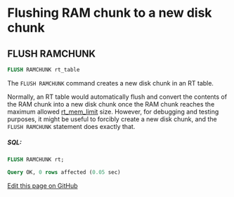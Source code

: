 # Flushing RAM chunk to a new disk chunk

## FLUSH RAMCHUNK

<!-- example flush_ramchunk -->

```sql
FLUSH RAMCHUNK rt_table
```

The `FLUSH RAMCHUNK` command creates a new disk chunk in an RT table.

Normally, an RT table would automatically flush and convert the contents of the RAM chunk into a new disk chunk once the RAM chunk reaches the maximum allowed [rt_mem_limit](../Creating_a_table/Local_tables/Plain_and_real-time_table_settings.md#rt_mem_limit) size. However, for debugging and testing purposes, it might be useful to forcibly create a new disk chunk, and the `FLUSH RAMCHUNK` statement does exactly that.

<!-- intro -->
##### SQL:

<!-- request SQL -->

```sql
FLUSH RAMCHUNK rt;
```
<!-- response mysql -->
```sql
Query OK, 0 rows affected (0.05 sec)
```
<!-- end -->

[Edit this page on GitHub](https://github.com/manticoresoftware/manticoresearch/tree/master/manual/Securing_and_compacting_a_table/Flushing_RAM_chunk_to_a_new_disk_chunk.md)

<!-- proofread -->

